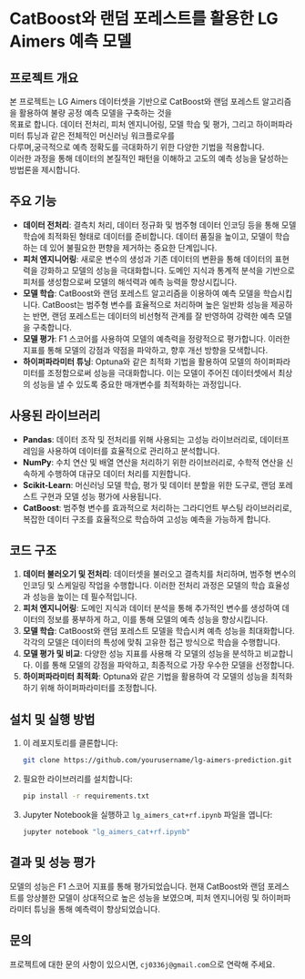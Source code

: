 # CatBoost와 랜덤 포레스트를 활용한 LG Aimers 예측 모델

## 프로젝트 개요
본 프로젝트는 LG Aimers 데이터셋을 기반으로 CatBoost와 랜덤 포레스트 알고리즘을 활용하여 불량 공정 예측 모델을 구축하는 것을   
목표로 합니다. 데이터 전처리, 피처 엔지니어링, 모델 학습 및 평가, 그리고 하이퍼파라미터 튜닝과 같은 전체적인 머신러닝 워크플로우를   
다루며,궁극적으로 예측 정확도를 극대화하기 위한 다양한 기법을 적용합니다.   
이러한 과정을 통해 데이터의 본질적인 패턴을 이해하고 고도의 예측 성능을 달성하는 방법론을 제시합니다.  

## 주요 기능
- **데이터 전처리**: 결측치 처리, 데이터 정규화 및 범주형 데이터 인코딩 등을 통해 모델 학습에 최적화된 형태로 데이터를 준비합니다. 데이터 품질을 높이고, 모델이 학습하는 데 있어 불필요한 편향을 제거하는 중요한 단계입니다.
- **피처 엔지니어링**: 새로운 변수의 생성과 기존 데이터의 변환을 통해 데이터의 표현력을 강화하고 모델의 성능을 극대화합니다. 도메인 지식과 통계적 분석을 기반으로 피처를 생성함으로써 모델의 해석력과 예측 능력을 향상시킵니다.
- **모델 학습**: CatBoost와 랜덤 포레스트 알고리즘을 이용하여 예측 모델을 학습시킵니다. CatBoost는 범주형 변수를 효율적으로 처리하며 높은 일반화 성능을 제공하는 반면, 랜덤 포레스트는 데이터의 비선형적 관계를 잘 반영하여 강력한 예측 모델을 구축합니다.
- **모델 평가**: F1 스코어를 사용하여 모델의 예측력을 정량적으로 평가합니다. 이러한 지표를 통해 모델의 강점과 약점을 파악하고, 향후 개선 방향을 모색합니다.
- **하이퍼파라미터 튜닝**: Optuna와 같은 최적화 기법을 활용하여 모델의 하이퍼파라미터를 조정함으로써 성능을 극대화합니다. 이는 모델이 주어진 데이터셋에서 최상의 성능을 낼 수 있도록 중요한 매개변수를 최적화하는 과정입니다.

## 사용된 라이브러리
- **Pandas**: 데이터 조작 및 전처리를 위해 사용되는 고성능 라이브러리로, 데이터프레임을 사용하여 데이터를 효율적으로 관리하고 분석합니다.
- **NumPy**: 수치 연산 및 배열 연산을 처리하기 위한 라이브러리로, 수학적 연산을 신속하게 수행하여 대규모 데이터 처리를 지원합니다.
- **Scikit-Learn**: 머신러닝 모델 학습, 평가 및 데이터 분할을 위한 도구로, 랜덤 포레스트 구현과 모델 성능 평가에 사용됩니다.
- **CatBoost**: 범주형 변수를 효과적으로 처리하는 그라디언트 부스팅 라이브러리로, 복잡한 데이터 구조를 효율적으로 학습하여 고성능 예측을 가능하게 합니다.

## 코드 구조
1. **데이터 불러오기 및 전처리**: 데이터셋을 불러오고 결측치를 처리하며, 범주형 변수의 인코딩 및 스케일링 작업을 수행합니다. 이러한 전처리 과정은 모델의 학습 효율성과 성능을 높이는 데 필수적입니다.
2. **피처 엔지니어링**: 도메인 지식과 데이터 분석을 통해 추가적인 변수를 생성하여 데이터의 정보를 풍부하게 하고, 이를 통해 모델의 예측 성능을 향상시킵니다.
3. **모델 학습**: CatBoost와 랜덤 포레스트 모델을 학습시켜 예측 성능을 최대화합니다. 각각의 모델은 데이터의 특성에 맞춰 고유한 접근 방식으로 학습을 수행합니다.
4. **모델 평가 및 비교**: 다양한 성능 지표를 사용해 각 모델의 성능을 분석하고 비교합니다. 이를 통해 모델의 강점을 파악하고, 최종적으로 가장 우수한 모델을 선정합니다.
5. **하이퍼파라미터 최적화**: Optuna와 같은 기법을 활용하여 각 모델의 성능을 최적화하기 위해 하이퍼파라미터를 조정합니다.

## 설치 및 실행 방법
1. 이 레포지토리를 클론합니다:
   ```bash
   git clone https://github.com/yourusername/lg-aimers-prediction.git
   ```
2. 필요한 라이브러리를 설치합니다:
   ```bash
   pip install -r requirements.txt
   ```
3. Jupyter Notebook을 실행하고 `lg_aimers_cat+rf.ipynb` 파일을 엽니다:
   ```bash
   jupyter notebook "lg_aimers_cat+rf.ipynb"
   ```

## 결과 및 성능 평가
모델의 성능은 F1 스코어 지표를 통해 평가되었습니다. 현재 CatBoost와 랜덤 포레스트를 앙상블한 모델이 상대적으로 높은 성능을 보였으며, 피처 엔지니어링 및 하이퍼파라미터 튜닝을 통해 예측력이 향상되었습니다.

## 문의
프로젝트에 대한 문의 사항이 있으시면, `cj0336j@gmail.com`으로 연락해 주세요.
